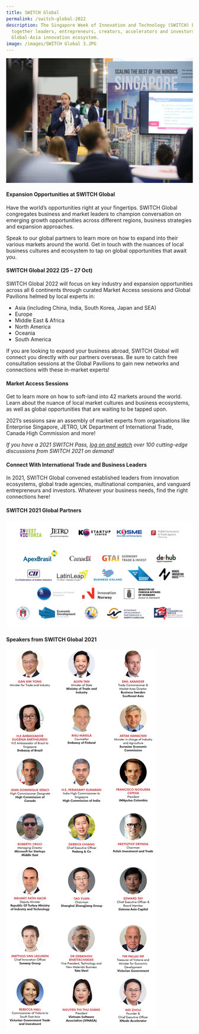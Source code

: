 ```yaml
---
title: SWITCH Global
permalink: /switch-global-2022
description: The Singapore Week of Innovation and Technology (SWITCH) brings
  together leaders, entrepreneurs, creators, accelerators and investors from the
  Global-Asia innovation ecosystem.
image: /images/SWITCH Global 3.JPG
---
```

![](/images/SWITCH%20Global%201.jpg)

#### Expansion Opportunities at SWITCH Global 

Have the world’s opportunities right at your fingertips. SWITCH Global congregates business and market leaders to champion conversation on emerging growth opportunities across different regions, business strategies and expansion approaches.  

Speak to our global partners to learn more on how to expand into their various markets around the world. Get in touch with the nuances of local business cultures and ecosystem to tap on global opportunities that await you.  

#### SWITCH Global 2022 (25 – 27 Oct) 
SWITCH Global 2022 will focus on key industry and expansion opportunities across all 6 continents through curated Market Access sessions and Global Pavilions helmed by local experts in: 

* Asia (including China, India, South Korea, Japan and SEA) 
* Europe 
* Middle East & Africa 
* North America 
* Oceania
* South America

If you are looking to expand your business abroad, SWITCH Global will connect you directly with our partners overseas. Be sure to catch free consultation sessions at the Global Pavilions to gain new networks and connections with these in-market experts! 


#### Market Access Sessions
Get to learn more on how to soft-land into 42 markets around the world. Learn about the nuance of local market cultures and business ecosystems, as well as global opportunities that are waiting to be tapped upon. 

2021’s sessions saw an assembly of market experts from organisations like Enterprise Singapore, JETRO, UK Department of International Trade, Canada High Commission and more!

*If you have a 2021 SWITCH Pass, [log on and watch](https://community.switchsg.org/sessions) over 100 cutting-edge discussions from SWITCH 2021 on demand!*


#### Connect With International Trade and Business Leaders
In 2021, SWITCH Global convened established leaders from innovation ecosystems, global trade agencies, multinational companies, and vanguard entrepreneurs and investors. Whatever your business needs, find the right connections here!

#### SWITCH 2021 Global Partners
![SWITCH 2021 Global Partners](/images/Sponsor%20Cards/Sponsor%20Cards%20(2021)/switch_2021_sponsors_ipp_v1.jpg)

#### Speakers from SWITCH Global 2021
![SWITCH 2021 Speakers](/images/SWITCH_2021_Speakers_Global_Overview_Highlights_v2.png)